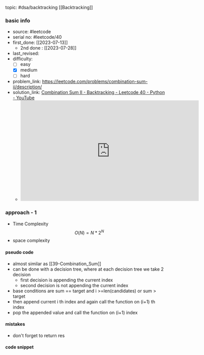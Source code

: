 topic: #dsa/backtracking [[Backtracking]]

### basic info
- source: #leetcode 
- serial no: #leetcode/40
- first_done: [[2023-07-13]]
	- 2nd done : [[2023-07-28]]
- last_revised:
- difficulty:
	- [ ] easy
	- [x] medium
	- [ ] hard
- problem_link: https://leetcode.com/problems/combination-sum-ii/description/
- solution_link: [Combination Sum II - Backtracking - Leetcode 40 - Python - YouTube](https://www.youtube.com/watch?v=rSA3t6BDDwg)
	- <iframe width="560" height="315" src="https://www.youtube.com/embed/rSA3t6BDDwg" title="YouTube video player" frameborder="0" allow="accelerometer; autoplay; clipboard-write; encrypted-media; gyroscope; picture-in-picture; web-share" allowfullscreen></iframe>

### approach - 1
- Time Complexity $$O(N) = N*2^N$$
- space complexity

#### pseudo code
- almost similar as [[39-Combination_Sum]]
- can be done with a decision tree, where at each decision tree we take 2 decision
	- first decision is appending the current index 
	- second decision is not appending the current index
- base conditions are sum == target and i >=len(candidates) or sum > target
- then append current i th index and again call the function on (i+1) th index
- pop the appended value and call the function on (i+1) index
#### mistakes
- don't forget to return res
#### code snippet
```python

```